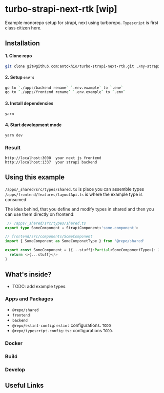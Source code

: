 # turbo-strapi-next-rtk [wip]

Example monorepo setup for strapi, next using turborepo. `Typescript` is first class citizen here.

## Installation

#### 1. Clone repo

```sh
git clone git@github.com:antokhio/turbo-strapi-next-rtk.git ./my-strapi-next-project
```

#### 2. Setup `env's`

```sh
go to `./apps/backend rename` `.env.example` to `.env`
go to `./apps/frontend rename` `.env.example` to `.env`

```
#### 3. Install dependencies

```sh
yarn
```

#### 4. Start development mode
```sh
yarn dev
```

### Result
```
http://localhost:3000  your next js frontend
http://localhost:1337  your strapi backend
```

## Using this example

`/apps/_shared/src/types/shared.ts` is place you can assemble types
`/apps/frontend/features/layoutApi.ts` is where the example type is consumed

 
 The idea behind, that you define and modify types in shared and then you can use them directly on frontend:
```ts
 // /apps/_shared/src/types/shared.ts
export type SomeComponent = StrapiComponent<'some.component'>

// frontend/src/components/SomeComponent
import { SomeComponent as SomeComponetType } from '@repo/shared'

export const SomeComponent = ({...stuff}:Partial<SomeComponentType>): JSX.Element => {
  return <>{...stuff}</>
}
```

## What's inside?

- TODO: add example types

### Apps and Packages

- `@repo/shared`
- `frontend`
- `backend`
- `@repo/eslint-config`: `eslint` configurations. `TODO`
- `@repo/typescript-config`: `tsc` configurations `TODO`.

### Docker

### Build

### Develop

## Useful Links

